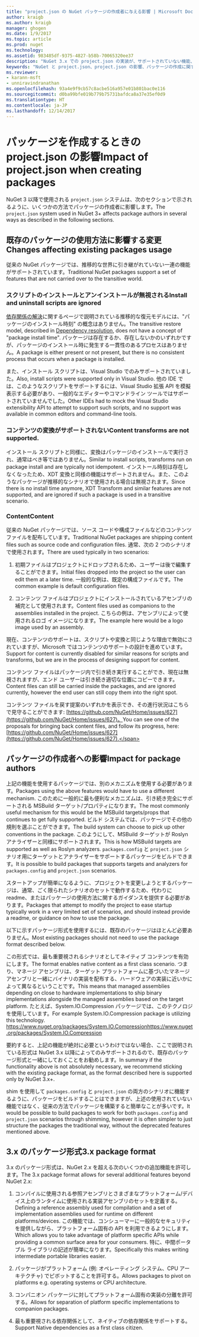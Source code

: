 ```yaml
---
title: "project.json の NuGet パッケージの作成者に与える影響 | Microsoft Docs"
author: kraigb
ms.author: kraigb
manager: ghogen
ms.date: 1/9/2017
ms.topic: article
ms.prod: nuget
ms.technology: 
ms.assetid: 983485df-9375-4827-b58b-70065320ee37
description: "NuGet 3.x での project.json の実装が、サポートされていない機能、コンテンツ、パッケージ形式などのパッケージの作成者にどのように影響するかの詳細です。"
keywords: "NuGet と project.json、project.json の影響、パッケージの作成に関する考慮事項、project.json の機能"
ms.reviewer:
- karann-msft
- unniravindranathan
ms.openlocfilehash: 93a4e9f9cb57c8acbe516a957e01b801bac0e116
ms.sourcegitcommit: d0ba99bfe019b779b75731bafdca8a37e35ef0d9
ms.translationtype: HT
ms.contentlocale: ja-JP
ms.lasthandoff: 12/14/2017
---
```

# <a name="impact-of-projectjson-when-creating-packages"></a><span data-ttu-id="71295-104">パッケージを作成するときの project.json の影響</span><span class="sxs-lookup"><span data-stu-id="71295-104">Impact of project.json when creating packages</span></span>

<span data-ttu-id="71295-105">NuGet 3 以降で使用される `project.json` システムは、次のセクションで示されるように、いくつかの方法でパッケージの作成者に影響します。</span><span class="sxs-lookup"><span data-stu-id="71295-105">The `project.json` system used in NuGet 3+ affects package authors in several ways as described in the following sections.</span></span>

## <a name="changes-affecting-existing-packages-usage"></a><span data-ttu-id="71295-106">既存のパッケージの使用方法に影響する変更</span><span class="sxs-lookup"><span data-stu-id="71295-106">Changes affecting existing packages usage</span></span>

<span data-ttu-id="71295-107">従来の NuGet パッケージでは、推移的な世界に引き継がれていない一連の機能がサポートされています。</span><span class="sxs-lookup"><span data-stu-id="71295-107">Traditional NuGet packages support a set of features that are not carried over to the transitive world.</span></span>

### <a name="install-and-uninstall-scripts-are-ignored"></a><span data-ttu-id="71295-108">スクリプトのインストールとアンインストールが無視される</span><span class="sxs-lookup"><span data-stu-id="71295-108">Install and uninstall scripts are ignored</span></span>

<span data-ttu-id="71295-109">[依存関係の解決](../consume-packages/dependency-resolution.md#dependency-resolution-with-packagereference-and-projectjson)に関するページで説明されている推移的な復元モデルには、"パッケージのインストール時刻" の概念はありません。</span><span class="sxs-lookup"><span data-stu-id="71295-109">The transitive restore model, described in [Dependency resolution](../consume-packages/dependency-resolution.md#dependency-resolution-with-packagereference-and-projectjson), does not have a concept of "package install time".</span></span> <span data-ttu-id="71295-110">パッケージは存在するか、存在しないかのいずれかですが、パッケージのインストール時に発生する一貫性のあるプロセスはありません。</span><span class="sxs-lookup"><span data-stu-id="71295-110">A package is either present or not present, but there is no consistent process that occurs when a package is installed.</span></span>

<span data-ttu-id="71295-111">また、インストール スクリプトは、Visual Studio でのみサポートされていました。</span><span class="sxs-lookup"><span data-stu-id="71295-111">Also, install scripts were supported only in Visual Studio.</span></span> <span data-ttu-id="71295-112">他の IDE では、このようなスクリプトをサポートするには、Visual Studio 拡張 API を模擬表示する必要があり、一般的なエディターやコマンドライン ツールではサポートされていませんでした。</span><span class="sxs-lookup"><span data-stu-id="71295-112">Other IDEs had to mock the Visual Studio extensibility API to attempt to support such scripts, and no support was available in common editors and command-line tools.</span></span>

### <a name="content-transforms-are-not-supported"></a><span data-ttu-id="71295-113">コンテンツの変換がサポートされない</span><span class="sxs-lookup"><span data-stu-id="71295-113">Content transforms are not supported.</span></span>

<span data-ttu-id="71295-114">インストール スクリプトと同様に、変換はパッケージのインストールで実行され、通常はべき等ではありません。</span><span class="sxs-lookup"><span data-stu-id="71295-114">Similar to install scripts, transforms run on package install and are typically not idempotent.</span></span> <span data-ttu-id="71295-115">インストール時刻は存在しなくなったため、XDT 変換と同様の機能はサポートされません。また、このようなパッケージが推移的なシナリオで使用される場合は無視されます。</span><span class="sxs-lookup"><span data-stu-id="71295-115">Since there is no install time anymore, XDT Transform and similar features are not supported, and are ignored if such a package is used in a transitive scenario.</span></span>


### <a name="content"></a><span data-ttu-id="71295-116">Content</span><span class="sxs-lookup"><span data-stu-id="71295-116">Content</span></span>

<span data-ttu-id="71295-117">従来の NuGet パッケージでは、ソース コードや構成ファイルなどのコンテンツ ファイルを配布しています。</span><span class="sxs-lookup"><span data-stu-id="71295-117">Traditional NuGet packages are shipping content files such as source code and configuration files.</span></span> <span data-ttu-id="71295-118">通常、次の 2 つのシナリオで使用されます。</span><span class="sxs-lookup"><span data-stu-id="71295-118">There are used typically in two scenarios:</span></span>

1. <span data-ttu-id="71295-119">初期ファイルはプロジェクトにドロップされるため、ユーザーは後で編集することができます。</span><span class="sxs-lookup"><span data-stu-id="71295-119">Initial files dropped into the project so the user can edit them at a later time.</span></span> <span data-ttu-id="71295-120">一般的な例は、既定の構成ファイルです。</span><span class="sxs-lookup"><span data-stu-id="71295-120">The common example is default configuration files.</span></span>

2. <span data-ttu-id="71295-121">コンテンツ ファイルはプロジェクトにインストールされているアセンブリの補完として使用されます。</span><span class="sxs-lookup"><span data-stu-id="71295-121">Content files used as companions to the assemblies installed in the project.</span></span> <span data-ttu-id="71295-122">こちらの例は、アセンブリによって使用されるロゴ イメージになります。</span><span class="sxs-lookup"><span data-stu-id="71295-122">The example here would be a logo image used by an assembly.</span></span>

<span data-ttu-id="71295-123">現在、コンテンツのサポートは、スクリプトや変換と同じような理由で無効にされていますが、Microsoft ではコンテンツのサポートの設計を進めています。</span><span class="sxs-lookup"><span data-stu-id="71295-123">Support for content is currently disabled for similar reasons for scripts and transforms, but we are in the process of designing support for content.</span></span>

<span data-ttu-id="71295-124">コンテンツ ファイルはパッケージ内で引き続き実行することができ、現在は無視されますが、エンド ユーザーは引き続き適切な位置にコピーできます。</span><span class="sxs-lookup"><span data-stu-id="71295-124">Content files can still be carried inside the packages, and are ignored currently, however the end user can still copy them into the right spot.</span></span>

<span data-ttu-id="71295-125">コンテンツ ファイルを戻す提案のいずれかを表示でき、その進行状況はこちらで見守ることができます: [https://github.com/NuGet/Home/issues/627](https://github.com/NuGet/Home/issues/627)。</span><span class="sxs-lookup"><span data-stu-id="71295-125">You can see one of the proposals for bringing back content files, and follow its progress, here: [https://github.com/NuGet/Home/issues/627](https://github.com/NuGet/Home/issues/627).</span></span>

## <a name="impact-for-package-authors"></a><span data-ttu-id="71295-126">パッケージの作成者への影響</span><span class="sxs-lookup"><span data-stu-id="71295-126">Impact for package authors</span></span>

<span data-ttu-id="71295-127">上記の機能を使用するパッケージでは、別のメカニズムを使用する必要があります。</span><span class="sxs-lookup"><span data-stu-id="71295-127">Packages using the above features would have to use a different mechanism.</span></span> <span data-ttu-id="71295-128">このために一般的に最も便利なメカニズムは、引き続き完全にサポートされる MSBuild ターゲット/プロパティになります。</span><span class="sxs-lookup"><span data-stu-id="71295-128">The most commonly useful mechanism for this would be the MSBuild targets/props that continues to get fully supported.</span></span> <span data-ttu-id="71295-129">ビルド システムでは、パッケージでその他の規則を選ぶことができます。</span><span class="sxs-lookup"><span data-stu-id="71295-129">The build system can choose to pick up other conventions in the package.</span></span> <span data-ttu-id="71295-130">このようにして、MSBuild ターゲットが Roslyn アナライザーと同様にサポートされます。</span><span class="sxs-lookup"><span data-stu-id="71295-130">This is how MSBuild targets are supported as well as Roslyn analyzers.</span></span> <span data-ttu-id="71295-131">`packages.config` と `project.json` シナリオ用にターゲットとアナライザーをサポートするパッケージをビルドできます。</span><span class="sxs-lookup"><span data-stu-id="71295-131">It is possible to build packages that supports targets and analyzers for `packages.config` and `project.json` scenarios.</span></span>

<span data-ttu-id="71295-132">スタートアップが簡単になるように、プロジェクトを変更しようとするパッケージは、通常、ごく限られたシナリオのセットで動作するため、代わりに readme、またはパッケージの使用方法に関するガイダンスを提供する必要があります。</span><span class="sxs-lookup"><span data-stu-id="71295-132">Packages that attempt to modify the project to ease startup typically work in a very limited set of scenarios, and should instead provide a readme, or guidance on how to use the package.</span></span>

<span data-ttu-id="71295-133">以下に示すパッケージ形式を使用するには、既存のパッケージはほとんど必要ありません。</span><span class="sxs-lookup"><span data-stu-id="71295-133">Most existing packages should not need to use the package format described below.</span></span>

<span data-ttu-id="71295-134">この形式では、最も重要視されるシナリオとしてネイティブ コンテンツを有効にします。</span><span class="sxs-lookup"><span data-stu-id="71295-134">The format enables native content as a first class scenario.</span></span> <span data-ttu-id="71295-135">つまり、マネージ アセンブリは、ターゲット プラットフォームに基づいたマネージ アセンブリと一緒にバイナリの実装を配布する、ハードウェアの実装に近いかによって異なるということです。</span><span class="sxs-lookup"><span data-stu-id="71295-135">This means that managed assemblies depending on close to hardware implementations to ship binary implementations alongside the managed assemblies based on the target platform.</span></span> <span data-ttu-id="71295-136">たとえば、System.IO.Compression パッケージでは、このテクノロジを使用しています。</span><span class="sxs-lookup"><span data-stu-id="71295-136">For example System.IO.Compression package is utilizing this technology.</span></span> [<span data-ttu-id="71295-137">https://www.nuget.org/packages/System.IO.Compression</span><span class="sxs-lookup"><span data-stu-id="71295-137">https://www.nuget.org/packages/System.IO.Compression</span></span>](https://www.nuget.org/packages/System.IO.Compression)

<span data-ttu-id="71295-138">要約すると、上記の機能が絶対に必要というわけではない場合、ここで説明されている形式は NuGet 3.x 以降によってのみサポートされるので、既存のパッケージ形式と一緒にしておくことをお勧めします。</span><span class="sxs-lookup"><span data-stu-id="71295-138">In summary if the functionality above is not absolutely necessary, we recommend sticking with the existing package format, as the format described here is supported only by NuGet 3.x+.</span></span>

<span data-ttu-id="71295-139">shim を使用して `packages.config` と `project.json` の両方のシナリオに機能するように、パッケージをビルドすることはできますが、上述の使用されていない機能ではなく、従来の方法でパッケージを構築すると簡単なことが多いです。</span><span class="sxs-lookup"><span data-stu-id="71295-139">It would be possible to build packages to work for both `packages.config` and `project.json` scenarios through shimming, however it is often simpler to just structure the packages the traditional way, without the deprecated features mentioned above.</span></span>


## <a name="3x-package-format"></a><span data-ttu-id="71295-140">3.x のパッケージ形式</span><span class="sxs-lookup"><span data-stu-id="71295-140">3.x package format</span></span>  ##

<span data-ttu-id="71295-141">3.x のパッケージ形式は、NuGet 2.x を超える次のいくつかの追加機能を許可します。</span><span class="sxs-lookup"><span data-stu-id="71295-141">The 3.x package format allows for several additional features beyond NuGet 2.x:</span></span>

1. <span data-ttu-id="71295-142">コンパイルに使用される参照アセンブリとさまざまなプラットフォーム/デバイス上のランタイムに使用される実装アセンブリのセットを定義する。</span><span class="sxs-lookup"><span data-stu-id="71295-142">Defining a reference assembly used for compilation and a set of implementation assemblies used for runtime on different platforms/devices.</span></span> <span data-ttu-id="71295-143">この機能では、コンシューマーに一般的なセキュリティを提供しながら、プラットフォーム固有の API を利用できるようにします。</span><span class="sxs-lookup"><span data-stu-id="71295-143">Which allows you to take advantage of platform specific APIs while providing a common surface area for your consumers.</span></span> <span data-ttu-id="71295-144">特に、中間ポータブル ライブラリの記述が簡単になります。</span><span class="sxs-lookup"><span data-stu-id="71295-144">Specifically this makes writing intermediate portable libraries easier.</span></span>

2. <span data-ttu-id="71295-145">パッケージがプラットフォーム (例: オペレーティング システム、CPU アーキテクチャ) でピボットすることを許可する。</span><span class="sxs-lookup"><span data-stu-id="71295-145">Allows packages to pivot on platforms e.g. operating systems or CPU architecture.</span></span>

3. <span data-ttu-id="71295-146">コンパニオン パッケージに対してプラットフォーム固有の実装の分離を許可する。</span><span class="sxs-lookup"><span data-stu-id="71295-146">Allows for separation of platform specific implementations to companion packages.</span></span>

4. <span data-ttu-id="71295-147">最も重要視される依存関係として、ネイティブの依存関係をサポートする。</span><span class="sxs-lookup"><span data-stu-id="71295-147">Support Native dependencies as a first class citizen.</span></span>